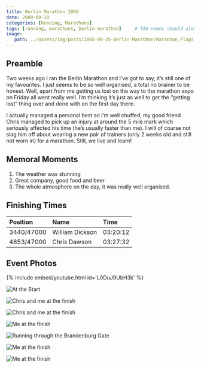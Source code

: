 ```yaml
---
title: Berlin Marathon 2009
date: 2009-09-20
categories: [Running, Marathons]
tags: [running, marathons, berlin marathon]     # TAG names should always be lowercase
image:
   path: ../assets/img/posts/2005-09-25-Berlin-Marathon/Marathon_Flags.webp
---
```


## Preamble

Two weeks ago I ran the Berlin Marathon and I’ve got to say, it’s still one of my favourites. I just seems to be so well organised, a total no brainer to be honest. Well, apart from me getting us lost on the way to the marathon expo on Friday all went really well. I’m thinking it’s just as well to get the “getting lost” thing over and done with on the first day there.

I actually managed a personal best so I’m well chuffed, my good friend Chris managed to pick up an injury at around the 5 mile mark which seriously affected his time (he’s usually faster than me). I will of course not slag him off about wearing a new pair of trainers (only 2 weeks old and still not worn in) for a marathon. Still, we live and learn!

## Memoral Moments

1. The weather was stunning
2. Great company, good food and beer
3. The whole atmosphere on the day, it was really well organised.

## Finishing Times

| Position   | Name            | Time     |
| :--------- | :-------------- | :------- |
| 3440/47000 | William Dickson | 03:20:12 |
| 4853/47000 | Chris Dawson    | 03:27:32 |

## Event Photos

{% include embed/youtube.html id='L0DuJ9UbH3k' %}

![At the Start](../../assets/img/posts/2009-09-20-Berlin-Marathon/At_The_Start.webp)

![Chris and me at the finish](../../assets/img/posts/2009-09-20-Berlin-Marathon/Chris_and_Me_Finish1.webp)

![Chris and me at the finish](../../assets/img/posts/2009-09-20-Berlin-Marathon/Chris_and_Me_Finish2.webp)

![Me at the finish](../../assets/img/posts/2009-09-20-Berlin-Marathon/Me_at_the_finish.webp)

![Running through the Brandenburg Gate](../../assets/img/posts/2009-09-20-Berlin-Marathon/Me_Brandenburg_Gate.webp)

![Me at the finish](../../assets/img/posts/2009-09-20-Berlin-Marathon/Me_Finish_1.webp)

![Me at the finish](../../assets/img/posts/2009-09-20-Berlin-Marathon/Me_Finish_2.webp)
